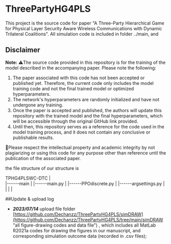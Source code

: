 # ThreePartyHG4PLS
This project is the source code for paper "A Three-Party Hierarchical Game for Physical Layer Security Aware Wireless Communications with Dynamic Trilateral Coalitions".
All simulation code is included in folder ../main, and 

## Disclaimer

**Note:** ⚠️The source code provided in this repository is for the training of the model described in the accompanying paper. Please note the following:

1. The paper associated with this code has not been accepted or published yet. Therefore, the current code only includes the model training code and not the final trained model or optimized hyperparameters.
2. The network's hyperparameters are randomly initialized and have not undergone any training.
3. Once the paper is accepted and published, the authors will update this repository with the trained model and the final hyperparameters, which will be accessible through the original GitHub link provided.
4. Until then, this repository serves as a reference for the code used in the model training process, and it does not contain any conclusive or publishable results.

🙏Please respect the intellectual property and academic integrity by not plagiarizing or using this code for any purpose other than reference until the publication of the associated paper.


the file structure of our structure is

TPHG4PLSWC-DTC
      |     
      |------main
      |        |------main.py
      |        |------PPOdiscrete.py
      |        |------argsettings.py
      |
      |
      |
      |


##Update & upload log
- ***2023/07/14*** upload file folder [https://github.com/Dechanzz/ThreePartyHG4PLS/simDRAW](https://github.com/Dechanzz/ThreePartyHG4PLS/tree/main/simDRAW "all figure-drawing codes and data file") , which includes all MatLab R2021a codes for drawing the figures in our manuscript, and corresponding simulation outcome data (recorded in .csv files);








